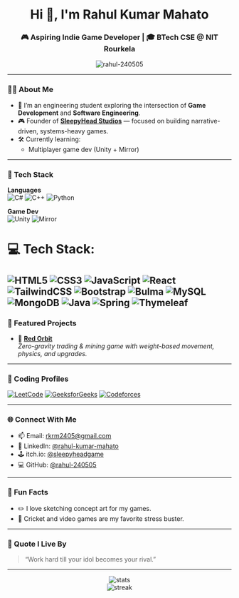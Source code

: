 <h1 align="center">Hi 👋, I'm Rahul Kumar Mahato</h1>
<h3 align="center">🎮 Aspiring Indie Game Developer | 🎓 BTech CSE @ NIT Rourkela</h3>

<p align="center">
  <img src="https://komarev.com/ghpvc/?username=rahul-240505&label=Profile%20views&color=0e75b6&style=flat" alt="rahul-240505" />
</p>

---

### 👨‍💻 About Me

- 🧠 I’m an engineering student exploring the intersection of **Game Development** and **Software Engineering**.
- 🎮 Founder of [**SleepyHead Studios**](https://sleepyheadgame.itch.io/) — focused on building narrative-driven, systems-heavy games.
- 🛠️ Currently learning:
  - Multiplayer game dev (Unity + Mirror)

---

### 🚀 Tech Stack

**Languages**  
![C#](https://img.shields.io/badge/-C%23-239120?logo=c-sharp&logoColor=white&style=flat)  ![C++](https://img.shields.io/badge/-C++-00599C?logo=c%2B%2B&logoColor=white&style=flat)  ![Python](https://img.shields.io/badge/-Python-3776AB?logo=python&logoColor=white&style=flat)

**Game Dev**  
![Unity](https://img.shields.io/badge/-Unity-000?logo=unity&logoColor=white&style=flat)  ![Mirror](https://img.shields.io/badge/-Mirror%20Networking-FF1493?style=flat)

# 💻 Tech Stack:
![HTML5](https://img.shields.io/badge/html5-%23E34F26.svg?style=for-the-badge&logo=html5&logoColor=white) ![CSS3](https://img.shields.io/badge/css3-%231572B6.svg?style=for-the-badge&logo=css3&logoColor=white) ![JavaScript](https://img.shields.io/badge/javascript-%23323330.svg?style=for-the-badge&logo=javascript&logoColor=%23F7DF1E) ![React](https://img.shields.io/badge/react-%2320232a.svg?style=for-the-badge&logo=react&logoColor=%2361DAFB) ![TailwindCSS](https://img.shields.io/badge/tailwindcss-%2338B2AC.svg?style=for-the-badge&logo=tailwind-css&logoColor=white) ![Bootstrap](https://img.shields.io/badge/bootstrap-%238511FA.svg?style=for-the-badge&logo=bootstrap&logoColor=white) ![Bulma](https://img.shields.io/badge/bulma-00D0B1?style=for-the-badge&logo=bulma&logoColor=white) ![MySQL](https://img.shields.io/badge/mysql-4479A1.svg?style=for-the-badge&logo=mysql&logoColor=white) ![MongoDB](https://img.shields.io/badge/MongoDB-%234ea94b.svg?style=for-the-badge&logo=mongodb&logoColor=white) ![Java](https://img.shields.io/badge/java-%23ED8B00.svg?style=for-the-badge&logo=openjdk&logoColor=white) ![Spring](https://img.shields.io/badge/spring-%236DB33F.svg?style=for-the-badge&logo=spring&logoColor=white) ![Thymeleaf](https://img.shields.io/badge/Thymeleaf-%23005C0F.svg?style=for-the-badge&logo=Thymeleaf&logoColor=white) 
---

### 🌟 Featured Projects

- 🌌 [**Red Orbit**](https://sleepyheadgame.itch.io/)  
  _Zero-gravity trading & mining game with weight-based movement, physics, and upgrades._

---

### 🔗 Coding Profiles

<p align="left">
  <a href="https://leetcode.com/u/rahul240505/" target="_blank"><img alt="LeetCode" src="https://img.shields.io/badge/LeetCode-FFA116?style=flat&logo=LeetCode&logoColor=white"/></a>
  <a href="https://www.geeksforgeeks.org/user/rkrm2twx7/" target="_blank"><img alt="GeeksforGeeks" src="https://img.shields.io/badge/GeeksforGeeks-2F8D46?style=flat&logo=GeeksforGeeks&logoColor=white"/></a>
  <a href="https://codeforces.com/profile/rahul2405" target="_blank"><img alt="Codeforces" src="https://img.shields.io/badge/Codeforces-1F8ACB?style=flat&logo=Codeforces&logoColor=white"/></a>
</p>

---

### 🌐 Connect With Me

- 📫 Email: [rkrm2405@gmail.com](mailto:rkrm2405@gmail.com)  
- 🔗 LinkedIn: [@rahul-kumar-mahato](https://www.linkedin.com/in/rahul-kumar-mahato-36938931a/)  
- 🕹️ itch.io: [@sleepyheadgame](https://sleepyheadgame.itch.io/)  
- 💻 GitHub: [@rahul-240505](https://github.com/rahul-240505)

---

### 🎨 Fun Facts

- ✏️ I love sketching concept art for my games.
- 🏏 Cricket and video games are my favorite stress buster.

---

### 💬 Quote I Live By

> “Work hard till your idol becomes your rival.”

---

<p align="center">
  <img src="https://github-readme-stats.vercel.app/api?username=rahul-240505&show_icons=true&theme=github_dark&hide=issues" alt="stats" />
  <br/>
  <img src="https://github-readme-streak-stats.demolab.com/?user=rahul-240505&theme=dark" alt="streak" />
</p>
